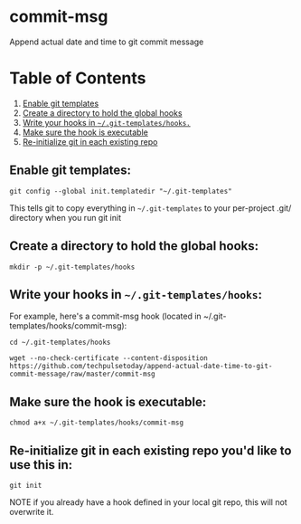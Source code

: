 # commit-msg
Append actual date and time to git commit message

# Table of Contents
1. [Enable git templates](#enable-git-templates)
2. [Create a directory to hold the global hooks](#create-a-directory-to-hold-the-global-hooks)
3. [Write your hooks in ```~/.git-templates/hooks.```](#write-your-hooks-in-git-templateshooks)
4. [Make sure the hook is executable](#make-sure-the-hook-is-executable)
5. [Re-initialize git in each existing repo](#re-initialize-git-in-each-existing-repo-youd-like-to-use-this-in)

## Enable git templates:
```shell
git config --global init.templatedir "~/.git-templates"
```
This tells git to copy everything in ```~/.git-templates``` to your per-project .git/ directory when you run git init

## Create a directory to hold the global hooks:
```shell
mkdir -p ~/.git-templates/hooks
```

## Write your hooks in ```~/.git-templates/hooks```:
For example, here's a commit-msg hook (located in ~/.git-templates/hooks/commit-msg):  
```shell
cd ~/.git-templates/hooks
```
```shell
wget --no-check-certificate --content-disposition https://github.com/techpulsetoday/append-actual-date-time-to-git-commit-message/raw/master/commit-msg
```

## Make sure the hook is executable:
```shell
chmod a+x ~/.git-templates/hooks/commit-msg
```

## Re-initialize git in each existing repo you'd like to use this in:
```shell
git init
```
NOTE if you already have a hook defined in your local git repo, this will not overwrite it.
